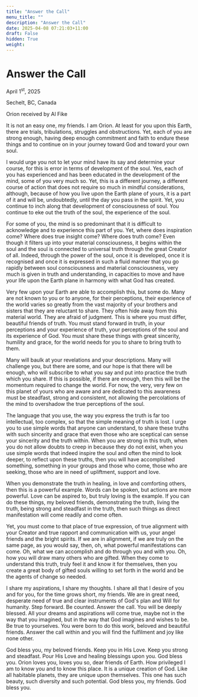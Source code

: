 ```yaml
---
title: "Answer the Call"
menu_title: ""
description: "Answer the Call"
date: 2025-04-08 07:21:03+11:00
draft: False
hidden: True
weight:
---
```

# Answer the Call

April 1<sup>st</sup>, 2025

Sechelt, BC, Canada

Orion received by Al Fike

It is not an easy one, my friends. I am Orion. At least for you upon this Earth, there are trials, tribulations, struggles and obstructions. Yet, each of you are strong enough, having deep enough commitment and faith to endure these things and to continue on in your journey toward God and toward your own soul.

I would urge you not to let your mind have its say and determine your course, for this is error in terms of development of the soul. Yes, each of you has experienced and has been educated in the development of the mind, some of you very much so. Yet, this is a different journey, a different course of action that does not require so much in mindful considerations, although, because of how you live upon the Earth plane of yours, it is a part of it and will be, undoubtedly, until the day you pass in the spirit. Yet, you continue to inch along that development of consciousness of soul. You continue to eke out the truth of the soul, the experience of the soul.

For some of you, the mind is so predominant that it is difficult to acknowledge and to experience this part of you. Yet, where does inspiration come? Where does true insight come? Where does truth come? Even though it filters up into your material consciousness, it begins within the soul and the soul is connected to universal truth through the great Creator of all. Indeed, through the power of the soul, once it is developed, once it is recognised and once it is expressed in such a fluid manner that you go rapidly between soul consciousness and material consciousness, very much is given in truth and understanding, in capacities to move and have your life upon the Earth plane in harmony with what God has created.

Very few upon your Earth are able to accomplish this, but some do. Many are not known to you or to anyone, for their perceptions, their experience of the world varies so greatly from the vast majority of your brothers and sisters that they are reluctant to share. They often hide away from this material world. They are afraid of judgment. This is where you must differ, beautiful friends of truth. You must stand forward in truth, in your perceptions and your experience of truth, your perceptions of the soul and its experience of God. You must share these things with great sincerity, humility and grace, for the world needs for you to share to bring truth to them.

Many will baulk at your revelations and your descriptions. Many will challenge you, but there are some, and our hope is that there will be enough, who will subscribe to what you say and put into practice the truth which you share. If this is possible, if there are enough, then this will be the momentum required to change the world. For now, the very, very few on this planet of yours who are aware and are dedicated to this awareness must be steadfast, strong and consistent, not allowing the percolations of the mind to overshadow the true perceptions of the soul.

The language that you use, the way you express the truth is far too intellectual, too complex, so that the simple meaning of truth is lost. I urge you to use simple words that anyone can understand, to share these truths with such sincerity and grace that even those who are sceptical can sense your sincerity and the truth within. When you are strong in this truth, when you do not allow doubts to creep in because they do not exist, when you use simple words that indeed inspire the soul and often the mind to look deeper, to reflect upon these truths, then you will have accomplished something, something in your groups and those who come, those who are seeking, those who are in need of upliftment, support and love.

When you demonstrate the truth in healing, in love and comforting others, then this is a powerful example. Words can be spoken, but actions are more powerful. Love can be aspired to, but truly loving is the example. If you can do these things, my beloved friends, demonstrating the truth, living the truth, being strong and steadfast in the truth, then such things as direct manifestation will come readily and come often.

Yet, you must come to that place of true expression, of true alignment with your Creator and true rapport and communication with us, your angel friends and the bright spirits. If we are in alignment, if we are truly on the same page, as you would say, then, oh, what powerful manifestations can come. Oh, what we can accomplish and do through you and with you. Oh, how you will draw many others who are gifted. When they come to understand this truth, truly feel it and know it for themselves, then you create a great body of gifted souls willing to set forth in the world and be the agents of change so needed.

I share my aspirations, I share my thoughts. I share all that I desire of you and for you, for the time grows short, my friends. We are in great need, desperate need of true and clear instruments of God's plan and Will for humanity. Step forward. Be counted. Answer the call. You will be deeply blessed. All your dreams and aspirations will come true, maybe not in the way that you imagined, but in the way that God imagines and wishes to be. Be true to yourselves. You were born to do this work, beloved and beautiful friends. Answer the call within and you will find the fulfilment and joy like none other.

God bless you, my beloved friends. Keep you in His Love. Keep you strong and steadfast. Pour His Love and healing blessings upon you. God bless you. Orion loves you, loves you so, dear friends of Earth. How privileged I am to know you and to know this place. It is a unique creation of God. Like all habitable planets, they are unique upon themselves. This one has such beauty, such diversity and such potential. God bless you, my friends. God bless you.
